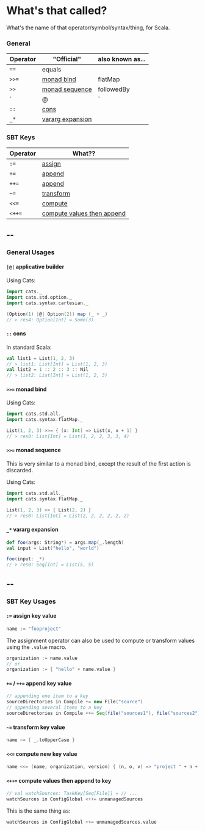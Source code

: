 # What's that called?

What's the name of that operator/symbol/syntax/thing, for Scala.


### General

| Operator       | "Official"                                  | also known as...
|----------------|---------------------------------------------|---------------
| `==`           | equals                                      |               
| `>>=`          | [monad bind](#monad-bind)                   | flatMap
| `>>`           | [monad sequence](#monad-sequence)           | followedBy
| `|@|`          | [applicative builder](#applicative-builder) | [Cinnabon][cinnabon], [Home Alone aka the Macaulay Culkin][home-alone], [Scream][scream], [Admiral Ackbar][admiral-ackbar]
| `::`           | [cons](#cons)                               |
| `_*`           | [vararg expansion](#vararg-expansion)       |


[cinnabon]: https://en.wikipedia.org/wiki/Cinnabon
[scream]: https://en.wikipedia.org/wiki/The_Scream
[home-alone]: https://en.wikipedia.org/wiki/Home_Alone
[admiral-ackbar]: https://en.wikipedia.org/wiki/Admiral_Ackbar



### SBT Keys

| Operator | What??  
|----------|-------------------------
| `:=`     | [assign](#sbt-key-assign)
| `+=`     | [append](#sbt-key-appends)
| `++=`    | [append](#sbt-key-appends)
| `~=`     | [transform](#sbt-key-transform)
| `<<=`    | [compute](#sbt-key-compute)
| `<++=`   | [compute values then append](#sbt-key-compute-then-append)

--
--

### General Usages

#### <a id="applicative-builder"/> `|@|` applicative builder

Using Cats:
```scala
import cats._
import cats.std.option._
import cats.syntax.cartesian._

(Option(1) |@| Option(2)) map (_ + _)
// > res4: Option[Int] = Some(3)
```

#### <a id="cons"/> `::` cons

In standard Scala:
```scala
val list1 = List(1, 2, 3)
// > list1: List[Int] = List(1, 2, 3)
val list2 = 1 :: 2 :: 3 :: Nil
// > list2: List[Int] = List(1, 2, 3)
```

#### <a id="monad-bind"/> `>>=` monad bind

Using Cats:
```scala
import cats.std.all._
import cats.syntax.flatMap._

List(1, 2, 3) >>= { (x: Int) => List(x, x + 1) }
// > res0: List[Int] = List(1, 2, 2, 3, 3, 4)
```

#### <a id="monad-sequence"/> `>>=` monad sequence

This is very similar to a monad bind, except the result of the
first action is discarded.

Using Cats:
```scala
import cats.std.all._
import cats.syntax.flatMap._

List(1, 2, 3) >> { List(2, 2) }
// > res0: List[Int] = List(2, 2, 2, 2, 2, 2)
```

#### <a id="vararg-expansion"/> `_*` vararg expansion

```scala
def foo(args: String*) = args.map(_.length)
val input = List("hello", "world")

foo(input: _*)
// > res0: Seq[Int] = List(5, 5)
```

--
--

### SBT Key Usages

#### <a id="sbt-key-assign"/> `:=` assign key value

```scala
name := "fooproject"
```

The assignment operator can also be used to compute or transform values using the `.value` macro.

```scala
organization := name.value
// or
organization := { "hello" + name.value }
```

#### <a id="sbt-key-appends"/> `+=` / `++=` append key value

```scala
// appending one item to a key
sourceDirectories in Compile += new File("source")
// appending several items to a key
sourceDirectories in Compile ++= Seq(file("sources1"), file("sources2"))
```
#### <a id="sbt-key-transform"/> `~=` transform key value

```scala
name ~= { _.toUpperCase }
```

#### <a id="sbt-key-compute"/> `<<=` compute new key value

```scala
name <<= (name, organization, version) { (n, o, v) => "project " + n + " from " + o + " version " + v }
```

#### <a id="sbt-key-compute-then-append"/> `<++=` compute values then append to key

```scala
// val watchSources: TaskKey[Seq[File]] = // ...
watchSources in ConfigGlobal <++= unmanagedSources
```
This is the same thing as:
```scala
watchSources in ConfigGlobal ++= unmanagedSources.value
```
